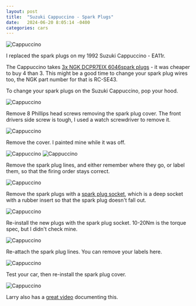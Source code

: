```yaml
---
layout: post
title:  "Suzuki Cappuccino - Spark Plugs"
date:   2024-06-20 8:05:14 -0400
categories: cars
---
```


![Cappuccino](/images/capsp/7.jpg)

I replaced the spark plugs on my 1992 Suzuki Cappuccino - EA11r. 

The Cappuccino takes [3x NGK DCPR7EIX 6046spark plugs](https://amzn.to/3VBdcNP) - it was cheaper to buy 4 than 3. 
This might be a good time to change your spark plug wires too, the NGK part number for that is RC-SE43. 

To change your spark plugs on the Suzuki Cappuccino, pop your hood. 

![Cappuccino](/images/capsp/1.jpg)

Remove 8 Phillips head screws removing the spark plug cover. The front drivers side screw is tough, I used a watch screwdriver to remove it. 

![Cappuccino](/images/capsp/2.jpg)

Remove the cover. I painted mine while it was off. 

![Cappuccino](/images/capsp/3.jpg)
![Cappuccino](/images/capsp/6.jpg)

Remove the spark plug lines, and either remember where they go, or label them, so that the firing order stays correct. 

![Cappuccino](/images/capsp/4.jpg)

Remove the spark plugs with a [spark plug socket](https://amzn.to/3VOZIPJ), which is a deep socket with a rubber insert so that the spark plug doesn't fall out. 

![Cappuccino](/images/capsp/5.jpg)

Re-install the new plugs with the spark plug socket. 10-20Nm is the torque spec, but I didn't check mine. 

![Cappuccino](/images/capsp/8.jpg)

Re-attach the spark plug lines.  You can remove your labels here. 

![Cappuccino](/images/capsp/9.jpg)

Test your car, then re-install the spark plug cover. 

![Cappuccino](/images/capsp/10.jpg)

Larry also has a [great video](https://www.youtube.com/watch?v=PiD3RfLF6YA) documenting this. 